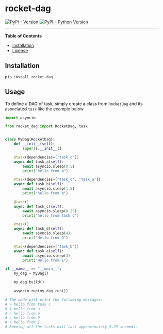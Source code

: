 # rocket-dag

[![PyPI - Version](https://img.shields.io/pypi/v/rocket-dag.svg)](https://pypi.org/project/rocket-dag)
[![PyPI - Python Version](https://img.shields.io/pypi/pyversions/rocket-dag.svg)](https://pypi.org/project/rocket-dag)

-----

**Table of Contents**

- [Installation](#installation)
- [License](#license)

## Installation

```console
pip install rocket-dag
```

## Usage

To define a DAG of task, simply create a class from `RocketDag` and its associated `task` like the example below

```python
import asyncio

from rocket_dag import RocketDag, task


class MyDag(RocketDag):
    def __init__(self):
        super().__init__()

    @task(dependencies=['task_c'])
    async def task_a(self):
        await asyncio.sleep(0.5)
        print("hello from a")

    @task(dependencies=['task_c', 'task_a'])
    async def task_b(self):
        await asyncio.sleep(1.5)
        print("hello from b")

    @task()
    async def task_c(self):
        await asyncio.sleep(0.25)
        print("hello from task C")

    @task()
    async def task_d(self):
        await asyncio.sleep(4)
        print("Hello from D")

    @task(dependencies=['task_b'])
    async def task_e(self):
        await asyncio.sleep(3)
        print("Hello from E")

if __name__ == "__main__":
    my_dag = MyDag()

    my_dag.build()

    asyncio.run(my_dag.run())

# The code will print the following messages:
# > hello from task C
# > hello from a
# > hello from b
# > hello from D
# > hello from E
# Running all the tasks will last approximately 5.25 seconds.
```
